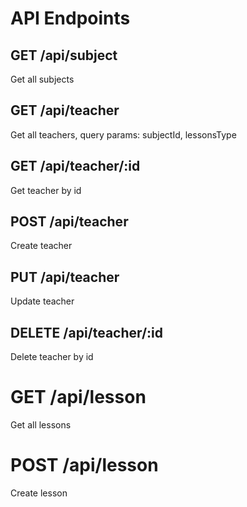# API Endpoints

## GET /api/subject

Get all subjects

## GET /api/teacher

Get all teachers, query params: subjectId, lessonsType

## GET /api/teacher/:id

Get teacher by id

## POST /api/teacher

Create teacher

## PUT /api/teacher

Update teacher

## DELETE /api/teacher/:id

Delete teacher by id

# GET /api/lesson

Get all lessons

# POST /api/lesson

Create lesson
